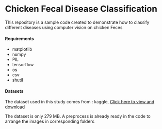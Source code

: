 # Chicken Fecal Disease Classification
<p>This repository is a sample code created to demonstrate how to classify different diseases using computer vision on chicken Feces</p> 
<h4>Requirements</h4>
<ul>
  <li>matplotlib</li>
  <li>numpy</li>
  <li>PIL</li>
  <li>tensorflow</li>
  <li>os</li>
  <li>csv</li>
  <li>shutil</li>
</ul>

<h4>Datasets</h4>
<p>The dataset used in this study comes from : kaggle, <a href="https://www.kaggle.com/datasets/allandclive/chicken-disease-1">Click here to view and download</a></p>
<p>The dataset is only 279 MB. A preprocess is already ready in the code to arrange the images in corresponding folders.</p>
